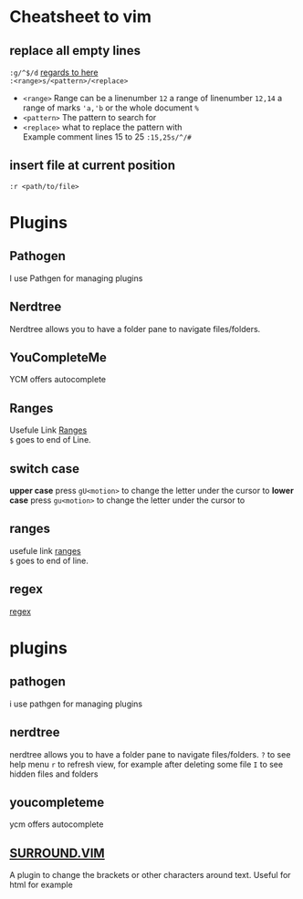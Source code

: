 # Cheatsheet to vim
## replace all empty lines
`:g/^$/d` [regards to here](https://alvinalexander.com/linux-unix/vi-vim-delete-blank-lines-empty-lines)  
`:<range>s/<pattern>/<replace>`   
* `<range>` Range can be a linenumber `12` a range of linenumber `12,14` a range of marks `'a,'b` or the whole document `%`  
* `<pattern>` The pattern to search for  
* `<replace>` what to replace the pattern with  
Example comment lines 15 to 25 `:15,25s/^/#`  
## insert file at current position
`:r <path/to/file>`

# Plugins
## Pathogen
I use Pathgen for managing plugins
## Nerdtree
Nerdtree allows you to have a folder pane to navigate files/folders.
## YouCompleteMe
YCM offers autocomplete
## Ranges
Usefule Link [Ranges](https://vim.fandom.com/wiki/Ranges)  
`$` goes to end of Line.  
## switch case
__upper case__ press `gU<motion>` to change the letter under the cursor to 
__lower case__ press `gu<motion>` to change the letter under the cursor to 
## ranges
usefule link [ranges](https://vim.fandom.com/wiki/ranges)  
`$` goes to end of line.  

## regex
[regex](http://www.vimregex.com/)  

# plugins
## pathogen
i use pathgen for managing plugins
## nerdtree
nerdtree allows you to have a folder pane to navigate files/folders.
`?` to see help menu
`r` to refresh view, for example after deleting some file
`I` to see hidden files and folders
## youcompleteme
ycm offers autocomplete
## [SURROUND.VIM](https://vimawesome.com/plugin/surround-vim)
A plugin to change the brackets or other characters around text. Useful 
for html for example
